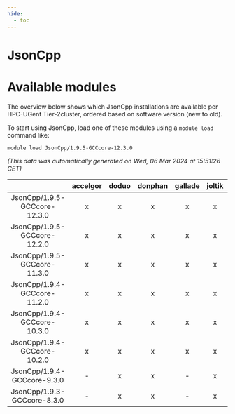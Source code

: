 ```yaml
---
hide:
  - toc
---
```


JsonCpp
=======

# Available modules


The overview below shows which JsonCpp installations are available per HPC-UGent Tier-2cluster, ordered based on software version (new to old).

To start using JsonCpp, load one of these modules using a `module load` command like:

```shell
module load JsonCpp/1.9.5-GCCcore-12.3.0
```

*(This data was automatically generated on Wed, 06 Mar 2024 at 15:51:26 CET)*  

| |accelgor|doduo|donphan|gallade|joltik|skitty|
| :---: | :---: | :---: | :---: | :---: | :---: | :---: |
|JsonCpp/1.9.5-GCCcore-12.3.0|x|x|x|x|x|x|
|JsonCpp/1.9.5-GCCcore-12.2.0|x|x|x|x|x|x|
|JsonCpp/1.9.5-GCCcore-11.3.0|x|x|x|x|x|x|
|JsonCpp/1.9.4-GCCcore-11.2.0|x|x|x|x|x|x|
|JsonCpp/1.9.4-GCCcore-10.3.0|x|x|x|x|x|x|
|JsonCpp/1.9.4-GCCcore-10.2.0|x|x|x|x|x|x|
|JsonCpp/1.9.4-GCCcore-9.3.0|-|x|x|-|x|x|
|JsonCpp/1.9.3-GCCcore-8.3.0|-|x|x|-|x|x|
